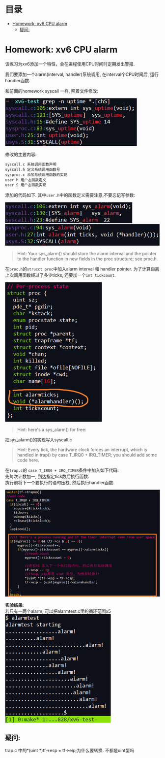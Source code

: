 # 目录
<!-- vim-markdown-toc GFM -->

* [Homework: xv6 CPU alarm](#homework-xv6-cpu-alarm)
    * [疑问:](#疑问)

<!-- vim-markdown-toc -->

# Homework: xv6 CPU alarm

该练习为xv6添加一个特性，会在进程使用CPU时间时定期发出警报.  

我们要添加一个alarm(interval, handler)系统调用, 在interval个CPU时间后, 运行handler函数.

和前面的homework syscall 一样, 照着文件修改:

![](assets/img1.png)

修改的主要内容:  
```c
syscall.c 系统调用函数声明
syscall.h 定义系统调用函数号
sysproc.c 添加系统调用函数的实现
user.h 用户态函数定义
user.S 用户态函数实现
```

添加的代码如下. 其中`user.h`中的函数定义需要注意,不要忘记写参数:  

![](assets/img3.png)
![](assets/img4.png)

> Hint: Your sys_alarm() should store the alarm interval and the pointer to the handler function in new fields in the proc structure; see proc.h.

在`proc.h`的`strucct proc`中加入alarm interval 和 handler pointer. 为了计算距离上次调用函数经过了多少ticks, 还要加一个`int tickcount`.

![](assets/img5.png)

> Hint: here's a sys_alarm() for free: 

把sys_alarm()的实现写入syscall.c

> Hint: Every tick, the hardware clock forces an interrupt, which is handled in trap() by case T_IRQ0 + IRQ_TIMER; you should add some code here.

在`trap.c`的 `case T_IRQ0 + IRQ_TIMER`条件中加入如下代码:  
先每次计数加一, 到达指定tick数后执行函数.  
执行前将下一个要执行的语句压栈, 然后执行handler函数.

![](assets/img6.png)

**实验结果:**  
若只有一两个alarm, 可以把alarmtest.c里的循环范围x5  
![](assets/img2.png)

## 疑问:
trap.c 中的*(uint *)tf->esp = tf->eip;为什么要转换. 不都是uint型吗
